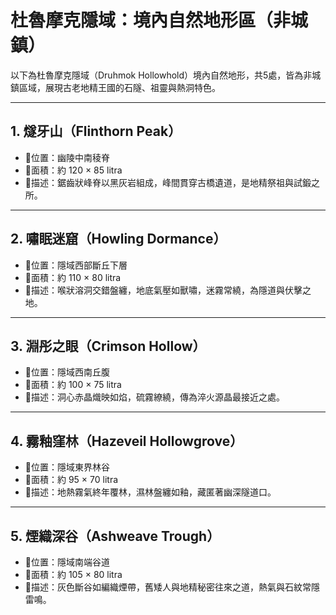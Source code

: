 # 杜魯摩克隱域：境內自然地形區（非城鎮）

以下為杜魯摩克隱域（Druhmok Hollowhold）境內自然地形，共5處，皆為非城鎮區域，展現古老地精王國的石隧、祖靈與熱洞特色。

---

## 1. 燧牙山（Flinthorn Peak）
- 📍位置：幽陵中南稜脊  
- 🧭面積：約 120 × 85 litra  
- 💠描述：鋸齒狀峰脊以黑灰岩組成，峰間貫穿古橋遺道，是地精祭祖與試鍛之所。

---

## 2. 嘯眠迷窟（Howling Dormance）
- 📍位置：隱域西部斷丘下層  
- 🧭面積：約 110 × 80 litra  
- 💠描述：喉狀溶洞交錯盤纏，地底氣壓如獸嘯，迷霧常繞，為隱道與伏擊之地。

---

## 3. 淵彤之眼（Crimson Hollow）
- 📍位置：隱域西南丘腹  
- 🧭面積：約 100 × 75 litra  
- 💠描述：洞心赤晶熾映如焰，硫霧繚繞，傳為淬火源晶最接近之處。

---

## 4. 霧釉窪林（Hazeveil Hollowgrove）
- 📍位置：隱域東界林谷  
- 🧭面積：約 95 × 70 litra  
- 💠描述：地熱霧氣終年覆林，濕林盤纏如釉，藏匿著幽深隧道口。

---

## 5. 煙織深谷（Ashweave Trough）
- 📍位置：隱域南端谷道  
- 🧭面積：約 105 × 80 litra  
- 💠描述：灰色斷谷如編織煙帶，舊矮人與地精秘密往來之道，熱氣與石紋常隱雷鳴。
